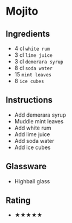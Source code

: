 # Mojito

## Ingredients
- 4 cl `white rum`
- 3 cl `lime juice`
- 3 cl `demerara syrup`
- 8 cl `soda water`
- 15 `mint leaves`
- 8 `ice cubes`

## Instructions
- Add demerara syrup
- Muddle mint leaves
- Add white rum
- Add lime juice
- Add soda water
- Add ice cubes

## Glassware
- Highball glass

## Rating
- ★★★★★